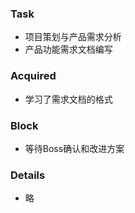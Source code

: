 ### Task
- 项目策划与产品需求分析
- 产品功能需求文档编写

### Acquired
- 学习了需求文档的格式

### Block
- 等待Boss确认和改进方案

### Details
- 略

